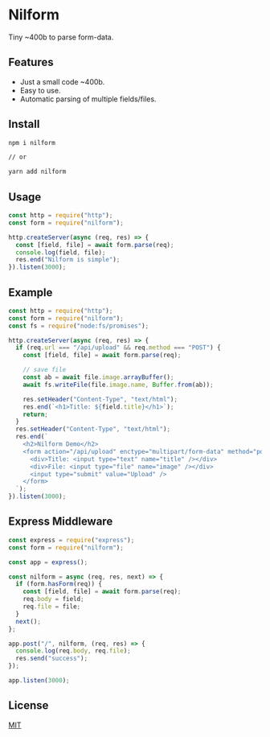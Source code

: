 # Nilform

Tiny ~400b to parse form-data.

## Features

- Just a small code ~400b.
- Easy to use.
- Automatic parsing of multiple fields/files.

## Install

```bash
npm i nilform

// or

yarn add nilform
```

## Usage

```js
const http = require("http");
const form = require("nilform");

http.createServer(async (req, res) => {
  const [field, file] = await form.parse(req);
  console.log(field, file);
  res.end("Nilform is simple");
}).listen(3000);
```

## Example

```js
const http = require("http");
const form = require("nilform");
const fs = require("node:fs/promises");

http.createServer(async (req, res) => {
  if (req.url === "/api/upload" && req.method === "POST") {
    const [field, file] = await form.parse(req);

    // save file
    const ab = await file.image.arrayBuffer();
    await fs.writeFile(file.image.name, Buffer.from(ab));

    res.setHeader("Content-Type", "text/html");
    res.end(`<h1>Title: ${field.title}</h1>`);
    return;
  }
  res.setHeader("Content-Type", "text/html");
  res.end(`
    <h2>Nilform Demo</h2>
    <form action="/api/upload" enctype="multipart/form-data" method="post">
      <div>Title: <input type="text" name="title" /></div>
      <div>File: <input type="file" name="image" /></div>
      <input type="submit" value="Upload" />
    </form>
  `);
}).listen(3000);
```
## Express Middleware
```js
const express = require("express");
const form = require("nilform");

const app = express();

const nilform = async (req, res, next) => {
  if (form.hasForm(req)) {
    const [field, file] = await form.parse(req);
    req.body = field;
    req.file = file;
  }
  next();
};

app.post("/", nilform, (req, res) => {
  console.log(req.body, req.file);
  res.send("success");
});

app.listen(3000);
```
## License

[MIT](LICENSE)
